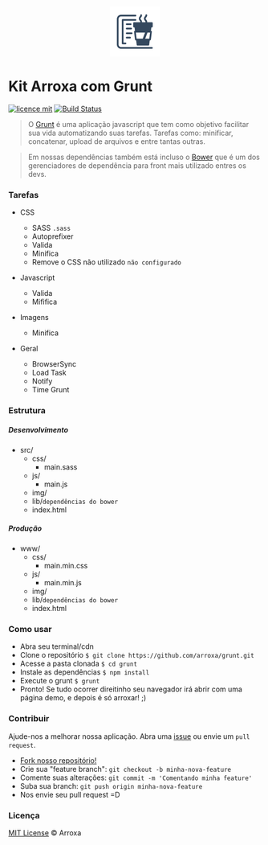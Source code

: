 <p align="center"><img width="100px" src="/src/img/icon_arroxa.png" alt="logo arroxa"></p>

# Kit Arroxa com Grunt
[![licence mit](https://img.shields.io/badge/licence-MIT-blue.svg)](http://arroxa.mit-license.org/)
[![Build Status](https://travis-ci.org/arroxa/grunt.svg?branch=master)](https://travis-ci.org/arroxa/grunt)
> O [Grunt](http://gruntjs.com/) é uma aplicação javascript que tem como objetivo facilitar sua vida automatizando suas tarefas.
Tarefas como: minificar, concatenar, upload de arquivos e entre tantas outras.

> Em nossas dependências também está incluso o [Bower](http://bower.io/) que é um dos gerenciadores de dependência para front mais utilizado entres os devs.

### Tarefas
- CSS
	- SASS `.sass`
	- Autoprefixer
	- Valida
	- Minifica
	- Remove o CSS não utilizado `não configurado`

- Javascript
	- Valida
	- Mififica

- Imagens
	- Minifica

- Geral
	- BrowserSync
	- Load Task
	- Notify
	- Time Grunt


### Estrutura
##### Desenvolvimento
- src/
	- css/
		- main.sass
	- js/
		- main.js 
	- img/
	- lib/`dependências do bower`
	- index.html

##### Produção
- www/
	- css/
		- main.min.css
	- js/
		- main.min.js 
	- img/
	- lib/`dependências do bower`
	- index.html



### Como usar
- Abra seu terminal/cdn
- Clone o repositório `$ git clone https://github.com/arroxa/grunt.git`
- Acesse a pasta clonada `$ cd grunt`
- Instale as dependências `$ npm install`
- Execute o grunt `$ grunt`
- Pronto! Se tudo ocorrer direitinho seu navegador irá abrir com uma página demo, e depois é só arroxar! ;)


### Contribuir
Ajude-nos a melhorar nossa aplicação. Abra uma [issue](https://github.com/arroxa/grunt/issues/new) ou  envie um `pull request`.
- [Fork nosso repositório!](https://github.com/arroxa/grunt#fork-destination-box)
- Crie sua "feature branch": `git checkout -b minha-nova-feature`
- Comente suas alterações: `git commit -m 'Comentando minha feature'`
- Suba sua branch: `git push origin minha-nova-feature`
- Nos envie seu pull request =D


### Licença
[MIT License](http://arroxa.mit-license.org/) © Arroxa
